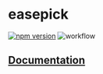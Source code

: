 easepick
===

[![npm version](https://badge.fury.io/js/@easepick%2Fbundle.svg)](https://www.npmjs.com/package/@easepick/bundle) ![workflow](https://github.com/easepick/easepick/actions/workflows/node.js.yml/badge.svg)

## [Documentation](https://easepick.com/)
